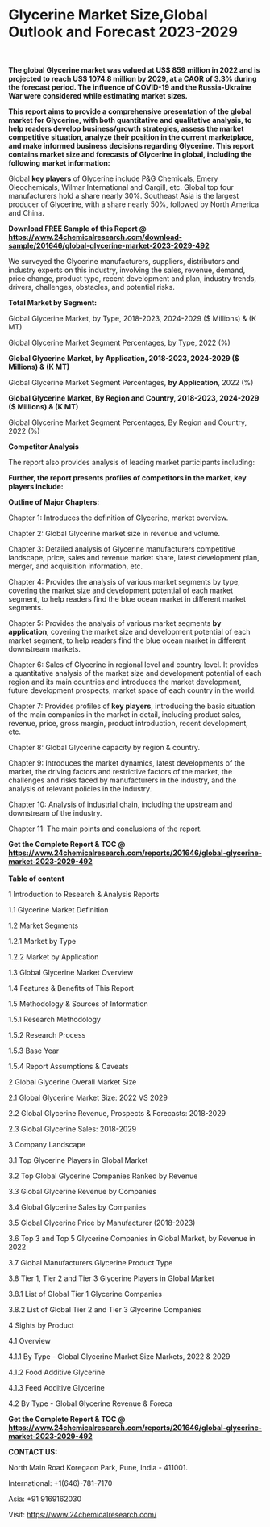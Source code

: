 <h1>Glycerine Market Size,Global Outlook and Forecast 2023-2029</h1><br/><p><strong>The global Glycerine market was valued at US$ 859 million in 2022 and is projected to reach US$ 1074.8 million by 2029, at a <strong>CAGR</strong> of 3.3% during the forecast period. The influence of COVID-19 and the Russia-Ukraine War were considered while estimating market sizes.</strong></p><p><strong>This report aims to provide a comprehensive presentation of the global market for Glycerine, with both quantitative and qualitative analysis, to help readers develop business/growth strategies, assess the market competitive situation, analyze their position in the current marketplace, and make informed business decisions regarding Glycerine. This report contains market size and forecasts of Glycerine in global, including the following market information:</strong></p><p>Global <strong>key players</strong> of Glycerine include P&G Chemicals, Emery Oleochemicals, Wilmar International and Cargill, etc. Global top four manufacturers hold a share nearly 30%. Southeast Asia is the largest producer of Glycerine, with a share nearly 50%, followed by North America and China.</p><div><b>Download FREE Sample of this Report @ <a href="https://www.24chemicalresearch.com/download-sample/201646/global-glycerine-market-2023-2029-492">https://www.24chemicalresearch.com/download-sample/201646/global-glycerine-market-2023-2029-492</a></b></div><p>We surveyed the Glycerine manufacturers, suppliers, distributors and industry experts on this industry, involving the sales, revenue, demand, price change, product type, recent development and plan, industry trends, drivers, challenges, obstacles, and potential risks.</p><p><strong>Total Market by Segment:</strong></p><p>Global Glycerine Market, by Type, 2018-2023, 2024-2029 ($ Millions) & (K MT)</p><p>Global Glycerine Market Segment Percentages, by Type, 2022 (%)</p><p><strong>Global Glycerine Market, <strong>by Application</strong>, 2018-2023, 2024-2029 ($ Millions) & (K MT)</strong></p><p>Global Glycerine Market Segment Percentages, <strong>by Application</strong>, 2022 (%)</p><p><strong>Global Glycerine Market, By Region and Country, 2018-2023, 2024-2029 ($ Millions) & (K MT)</strong></p><p>Global Glycerine Market Segment Percentages, By Region and Country, 2022 (%)</p><p><strong>Competitor Analysis</strong></p><p>The report also provides analysis of leading market participants including:</p><p><strong>Further, the report presents profiles of competitors in the market, <strong>key players</strong> include:</strong></p><p><strong>Outline of Major Chapters:</strong></p><p>Chapter 1: Introduces the definition of Glycerine, market overview.</p><p>Chapter 2: Global Glycerine market size in revenue and volume.</p><p>Chapter 3: Detailed analysis of Glycerine manufacturers competitive landscape, price, sales and revenue market share, latest development plan, merger, and acquisition information, etc.</p><p>Chapter 4: Provides the analysis of various market segments by type, covering the market size and development potential of each market segment, to help readers find the blue ocean market in different market segments.</p><p>Chapter 5: Provides the analysis of various market segments <strong>by application</strong>, covering the market size and development potential of each market segment, to help readers find the blue ocean market in different downstream markets.</p><p>Chapter 6: Sales of Glycerine in regional level and country level. It provides a quantitative analysis of the market size and development potential of each region and its main countries and introduces the market development, future development prospects, market space of each country in the world.</p><p>Chapter 7: Provides profiles of <strong>key players</strong>, introducing the basic situation of the main companies in the market in detail, including product sales, revenue, price, gross margin, product introduction, recent development, etc.</p><p>Chapter 8: Global Glycerine capacity by region & country.</p><p>Chapter 9: Introduces the market dynamics, latest developments of the market, the driving factors and restrictive factors of the market, the challenges and risks faced by manufacturers in the industry, and the analysis of relevant policies in the industry.</p><p>Chapter 10: Analysis of industrial chain, including the upstream and downstream of the industry.</p><p>Chapter 11: The main points and conclusions of the report.</p><div><b>Get the Complete Report & TOC @ <a href="https://www.24chemicalresearch.com/reports/201646/global-glycerine-market-2023-2029-492">https://www.24chemicalresearch.com/reports/201646/global-glycerine-market-2023-2029-492</a></b></div><br><b>Table of content</b><p>1 Introduction to Research & Analysis Reports<br />
 
  1.1 Glycerine Market Definition<br />
 
  1.2 Market Segments<br />
 
  1.2.1 Market by Type<br />
 
  1.2.2 Market by Application<br />
 
  1.3 Global Glycerine Market Overview<br />
 
  1.4 Features & Benefits of This Report<br />
 
  1.5 Methodology & Sources of Information<br />
 
  1.5.1 Research Methodology<br />
 
  1.5.2 Research Process<br />
 
  1.5.3 Base Year<br />
 
  1.5.4 Report Assumptions & Caveats<br />
 
 2 Global Glycerine Overall Market Size<br />
 
  2.1 Global Glycerine Market Size: 2022 VS 2029<br />
 
  2.2 Global Glycerine Revenue, Prospects & Forecasts: 2018-2029<br />
 
  2.3 Global Glycerine Sales: 2018-2029<br />
 
 3 Company Landscape<br />
 
  3.1 Top Glycerine Players in Global Market<br />
 
  3.2 Top Global Glycerine Companies Ranked by Revenue<br />
 
  3.3 Global Glycerine Revenue by Companies<br />
 
  3.4 Global Glycerine Sales by Companies<br />
 
  3.5 Global Glycerine Price by Manufacturer (2018-2023)<br />
 
  3.6 Top 3 and Top 5 Glycerine Companies in Global Market, by Revenue in 2022<br />
 
  3.7 Global Manufacturers Glycerine Product Type<br />
 
  3.8 Tier 1, Tier 2 and Tier 3 Glycerine Players in Global Market<br />
 
  3.8.1 List of Global Tier 1 Glycerine Companies<br />
 
  3.8.2 List of Global Tier 2 and Tier 3 Glycerine Companies<br />
 
 4 Sights by Product<br />
 
  4.1 Overview<br />
 
  4.1.1 By Type - Global Glycerine Market Size Markets, 2022 & 2029<br />
 
  4.1.2 Food Additive Glycerine<br />
 
  4.1.3 Feed Additive Glycerine<br />
 
  4.2 By Type - Global Glycerine Revenue & Foreca<br><div><b>Get the Complete Report & TOC @ <a href="https://www.24chemicalresearch.com/reports/201646/global-glycerine-market-2023-2029-492">https://www.24chemicalresearch.com/reports/201646/global-glycerine-market-2023-2029-492</a></b></div></p>
 
 <b>CONTACT US:</b><br>
 
 North Main Road Koregaon Park, Pune, India - 411001.<br/>
 
 International: +1(646)-781-7170<br/>
 
 Asia: +91 9169162030<br/>
 
 Visit: <a href="https://www.24chemicalresearch.com/">https://www.24chemicalresearch.com/</a>
 
 <br>